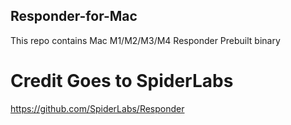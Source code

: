 ## Responder-for-Mac
This repo contains Mac M1/M2/M3/M4 Responder Prebuilt binary


# Credit Goes to SpiderLabs
https://github.com/SpiderLabs/Responder

